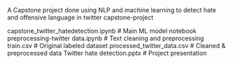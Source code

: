 A Capstone project done using NLP and machine learning to detect hate and offensive language in twitter
capstone-project

 capstone_twitter_hatedetection.ipynb     # Main ML model notebook
 preprocessing-twitter data.ipynb         # Text cleaning and preprocessing
 train.csv                                # Original labeled dataset
 processed_twitter_data.csv               # Cleaned & preprocessed data
 Twitter hate detection.pptx              # Project presentation





